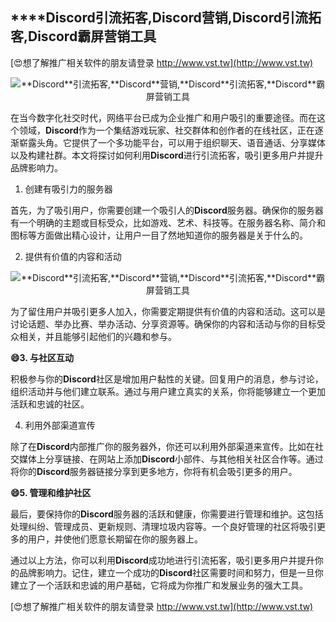## ****Discord**引流拓客,**Discord**营销,**Discord**引流拓客,**Discord**霸屏营销工具**

[😍想了解推广相关软件的朋友请登录 http://www.vst.tw](http://www.vst.tw)

 <center><img src="https://vst.tw/MP4/tuiguang/png/6.png" alt="**Discord**引流拓客,**Discord**营销,**Discord**引流拓客,**Discord**霸屏营销工具"></center>

在当今数字化社交时代，网络平台已成为企业推广和用户吸引的重要途径。而在这个领域，**Discord**作为一个集结游戏玩家、社交群体和创作者的在线社区，正在逐渐崭露头角。它提供了一个多功能平台，可以用于组织聊天、语音通话、分享媒体以及构建社群。本文将探讨如何利用**Discord**进行引流拓客，吸引更多用户并提升品牌影响力。

1. 创建有吸引力的服务器

首先，为了吸引用户，你需要创建一个吸引人的**Discord**服务器。确保你的服务器有一个明确的主题或目标受众，比如游戏、艺术、科技等。在服务器名称、简介和图标等方面做出精心设计，让用户一目了然地知道你的服务器是关于什么的。

2. 提供有价值的内容和活动

 <center><img src="https://vst.tw/MP4/tuiguang/png/6.png" alt="**Discord**引流拓客,**Discord**营销,**Discord**引流拓客,**Discord**霸屏营销工具"></center>

为了留住用户并吸引更多人加入，你需要定期提供有价值的内容和活动。这可以是讨论话题、举办比赛、举办活动、分享资源等。确保你的内容和活动与你的目标受众相关，并且能够引起他们的兴趣和参与。

**😄3. 与社区互动**

积极参与你的**Discord**社区是增加用户黏性的关键。回复用户的消息，参与讨论，组织活动并与他们建立联系。通过与用户建立真实的关系，你将能够建立一个更加活跃和忠诚的社区。

4. 利用外部渠道宣传

除了在**Discord**内部推广你的服务器外，你还可以利用外部渠道来宣传。比如在社交媒体上分享链接、在网站上添加**Discord**小部件、与其他相关社区合作等。通过将你的**Discord**服务器链接分享到更多地方，你将有机会吸引更多的用户。

**😄5. 管理和维护社区**

最后，要保持你的**Discord**服务器的活跃和健康，你需要进行管理和维护。这包括处理纠纷、管理成员、更新规则、清理垃圾内容等。一个良好管理的社区将吸引更多的用户，并使他们愿意长期留在你的服务器上。

通过以上方法，你可以利用**Discord**成功地进行引流拓客，吸引更多用户并提升你的品牌影响力。记住，建立一个成功的**Discord**社区需要时间和努力，但是一旦你建立了一个活跃和忠诚的用户基础，它将成为你推广和发展业务的强大工具。

[😍想了解推广相关软件的朋友请登录 http://www.vst.tw](http://www.vst.tw)



